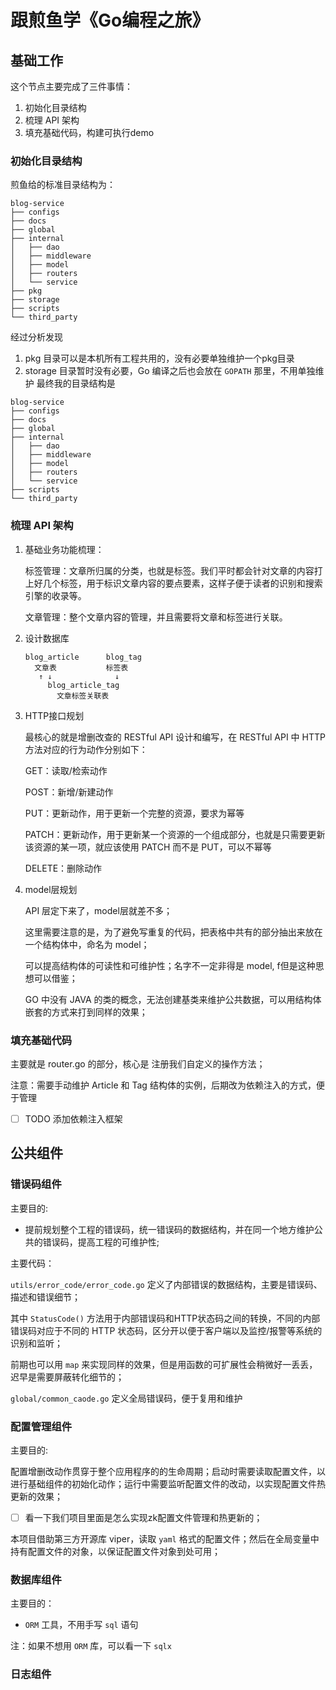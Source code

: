 # 跟煎鱼学《Go编程之旅》

## 基础工作

这个节点主要完成了三件事情：

1. 初始化目录结构
2. 梳理 API 架构
3. 填充基础代码，构建可执行demo

### 初始化目录结构

煎鱼给的标准目录结构为：
```text
blog-service
├── configs
├── docs
├── global
├── internal
│   ├── dao
│   ├── middleware
│   ├── model
│   ├── routers
│   └── service
├── pkg
├── storage
├── scripts
└── third_party
```
经过分析发现
1. pkg 目录可以是本机所有工程共用的，没有必要单独维护一个pkg目录
2. storage 目录暂时没有必要，Go 编译之后也会放在 `GOPATH` 那里，不用单独维护
最终我的目录结构是
```text
blog-service
├── configs
├── docs
├── global
├── internal
│   ├── dao
│   ├── middleware
│   ├── model
│   ├── routers
│   └── service
├── scripts
└── third_party
```

### 梳理 API 架构
1. 基础业务功能梳理：

    标签管理：文章所归属的分类，也就是标签。我们平时都会针对文章的内容打上好几个标签，用于标识文章内容的要点要素，这样子便于读者的识别和搜索引擎的收录等。

    文章管理：整个文章内容的管理，并且需要将文章和标签进行关联。

2. 设计数据库

    ```text
   blog_article      blog_tag
      文章表           标签表
       ↑ ↓              ↓
         blog_article_tag
           文章标签关联表
   ```

3. HTTP接口规划

    最核心的就是增删改查的 RESTful API 设计和编写，在 RESTful API 中 HTTP 方法对应的行为动作分别如下：
    
    GET：读取/检索动作
    
    POST：新增/新建动作
    
    PUT：更新动作，用于更新一个完整的资源，要求为幂等
    
    PATCH：更新动作，用于更新某一个资源的一个组成部分，也就是只需要更新该资源的某一项，就应该使用 PATCH 而不是 PUT，可以不幂等
    
    DELETE：删除动作
    
4. model层规划

    API 层定下来了，model层就差不多；
    
    这里需要注意的是，为了避免写重复的代码，把表格中共有的部分抽出来放在一个结构体中，命名为 model；
    
    可以提高结构体的可读性和可维护性；名字不一定非得是 model, f但是这种思想可以借鉴；
    
    GO 中没有 JAVA 的类的概念，无法创建基类来维护公共数据，可以用结构体嵌套的方式来打到同样的效果；

### 填充基础代码 
主要就是 router.go 的部分，核心是 注册我们自定义的操作方法；
    
注意：需要手动维护 Article 和 Tag 结构体的实例，后期改为依赖注入的方式，便于管理
    

- [ ] TODO 添加依赖注入框架



## 公共组件

### 错误码组件

主要目的:

- 提前规划整个工程的错误码，统一错误码的数据结构，并在同一个地方维护公共的错误码，提高工程的可维护性; 

主要代码：

`utils/error_code/error_code.go`  定义了内部错误的数据结构，主要是错误码、描述和错误细节；

其中 `StatusCode()` 方法用于内部错误码和HTTP状态码之间的转换，不同的内部错误码对应于不同的 HTTP 状态码，区分开以便于客户端以及监控/报警等系统的识别和监听；

前期也可以用 `map` 来实现同样的效果，但是用函数的可扩展性会稍微好一丢丢，迟早是需要屏蔽转化细节的；

`global/common_caode.go` 定义全局错误码，便于复用和维护

### 配置管理组件

主要目的: 

配置增删改动作贯穿于整个应用程序的的生命周期；启动时需要读取配置文件，以进行基础组件的初始化动作；运行中需要监听配置文件的改动，以实现配置文件热更新的效果；

- [ ] 看一下我们项目里面是怎么实现zk配置文件管理和热更新的；



本项目借助第三方开源库 viper，读取 `yaml` 格式的配置文件；然后在全局变量中持有配置文件的对象，以保证配置文件对象到处可用；



### 数据库组件

主要目的：

-  `ORM` 工具，不用手写 `sql` 语句



注：如果不想用 `ORM` 库，可以看一下 `sqlx`

### 日志组件
